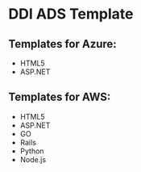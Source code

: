 # DDI ADS Template

## Templates for Azure:  

- HTML5  
- ASP.NET  

## Templates for AWS:  
- HTML5  
- ASP.NET  
- GO  
- Rails 
- Python 
- Node.js 


